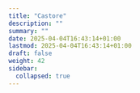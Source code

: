 ```yaml
---
title: "Castore"
description: ""
summary: ""
date: 2025-04-04T16:43:14+01:00
lastmod: 2025-04-04T16:43:14+01:00
draft: false
weight: 42
sidebar:
  collapsed: true
---
```


